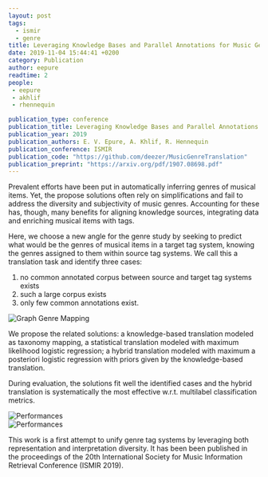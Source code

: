 ```yaml
---
layout: post
tags:
  - ismir
  - genre
title: Leveraging Knowledge Bases and Parallel Annotations for Music Genre Translation
date: 2019-11-04 15:44:41 +0200
category: Publication
author: eepure
readtime: 2
people:
 - eepure
 - akhlif
 - rhennequin

publication_type: conference
publication_title: Leveraging Knowledge Bases and Parallel Annotations for Music Genre Translation
publication_year: 2019
publication_authors: E. V. Epure, A. Khlif, R. Hennequin
publication_conference: ISMIR
publication_code: "https://github.com/deezer/MusicGenreTranslation"
publication_preprint: "https://arxiv.org/pdf/1907.08698.pdf"
---
```



Prevalent efforts have been put in automatically inferring genres of musical
items. Yet, the propose solutions often rely on simplifications and fail to
address the diversity and subjectivity of music genres. Accounting for these
has, though, many benefits for aligning knowledge sources, integrating data and
enriching musical items with tags.

Here, we choose a new angle for the genre
study by seeking to predict what would be the genres of musical items in a
target tag system, knowing the genres assigned to them within source tag
systems. We call this a translation task and identify three cases:
1. no common annotated corpus between source and target tag systems exists
2. such a large corpus exists
3. only few common annotations exist.

<div class="publication-illustration">
    <img
        src="{{ '/static/images/publis/epure19ismir/GenreGraphFragment.png' | prepend: site.baseurl }}"
        alt="Graph Genre Mapping"/>
</div>

We propose the related solutions: a knowledge-based translation modeled as
taxonomy mapping,  a statistical translation modeled with maximum likelihood
logistic regression; a hybrid translation modeled with maximum a posteriori
logistic regression with priors given by the knowledge-based translation.

During evaluation, the solutions fit well the identified cases and the hybrid
translation is systematically the most effective w.r.t.  multilabel
classification metrics.


<div class="publication-illustration">
    <img
        src="{{ '/static/images/publis/epure19ismir/plot_per_tag_new_colors.png' | prepend: site.baseurl }}"
        alt="Performances"/>
</div>

<div class="publication-illustration">
    <img
        src="{{ '/static/images/publis/epure19ismir/AUC_macro_to_lastfm_with_and_without_reg.png' | prepend: site.baseurl }}"
        alt="Performances"/>
</div>

This work is a first attempt to unify genre tag systems by leveraging both
representation and interpretation diversity. It has been been published in the proceedings of the 20th International Society for Music Information Retrieval Conference (ISMIR 2019).
